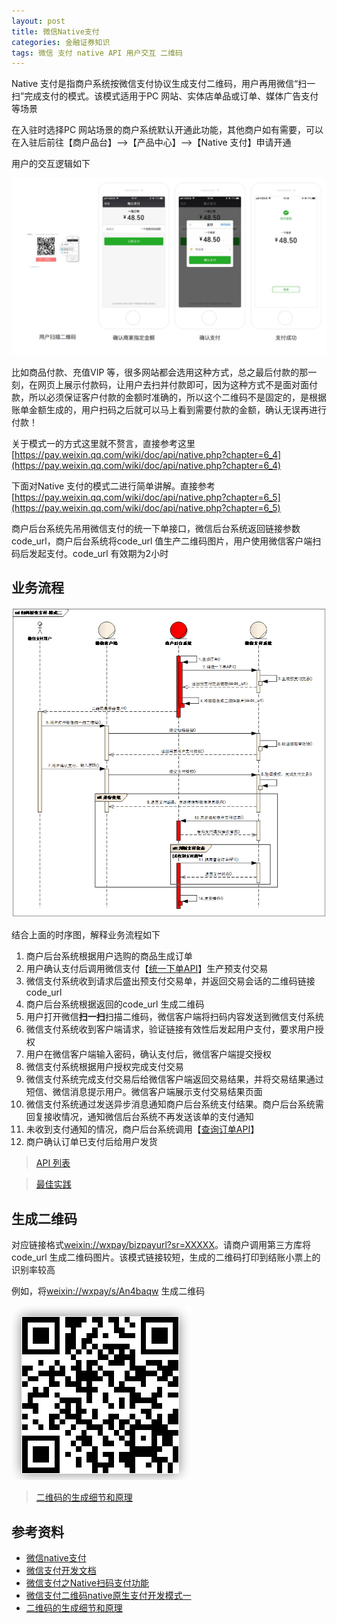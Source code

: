 ```yaml
---
layout: post
title: 微信Native支付
categories: 金融证券知识 
tags: 微信 支付 native API 用户交互 二维码 
---
```


Native 支付是指商户系统按微信支付协议生成支付二维码，用户再用微信“扫一扫”完成支付的模式。该模式适用于PC 网站、实体店单品或订单、媒体广告支付等场景

在入驻时选择PC 网站场景的商户系统默认开通此功能，其他商户如有需要，可以在入驻后前往【商户品台】-->【产品中心】-->【Native 支付】申请开通

用户的交互逻辑如下

![](../media/image/2020-02-03/01.png)

比如商品付款、充值VIP 等，很多网站都会选用这种方式，总之最后付款的那一刻，在网页上展示付款码，让用户去扫并付款即可，因为这种方式不是面对面付款，所以必须保证客户付款的金额时准确的，所以这个二维码不是固定的，是根据账单金额生成的，用户扫码之后就可以马上看到需要付款的金额，确认无误再进行付款！

关于模式一的方式这里就不赘言，直接参考这里[https://pay.weixin.qq.com/wiki/doc/api/native.php?chapter=6_4](https://pay.weixin.qq.com/wiki/doc/api/native.php?chapter=6_4)

下面对Native 支付的模式二进行简单讲解。直接参考[https://pay.weixin.qq.com/wiki/doc/api/native.php?chapter=6_5](https://pay.weixin.qq.com/wiki/doc/api/native.php?chapter=6_5)

商户后台系统先吊用微信支付的统一下单接口，微信后台系统返回链接参数code\_url，商户后台系统将code\_url 值生产二维码图片，用户使用微信客户端扫码后发起支付。code\_url 有效期为2小时

## 业务流程

![](../media/image/2020-02-03/02.png)

结合上面的时序图，解释业务流程如下

1. 商户后台系统根据用户选购的商品生成订单
2. 用户确认支付后调用微信支付【[统一下单API](https://pay.weixin.qq.com/wiki/doc/api/native.php?chapter=9_1)】生产预支付交易
3. 微信支付系统收到请求后盛出预支付交易单，并返回交易会话的二维码链接code\_url
4. 商户后台系统根据返回的code\_url 生成二维码
5. 用户打开微信**扫一扫**扫描二维码，微信客户端将扫码内容发送到微信支付系统
6. 微信支付系统收到客户端请求，验证链接有效性后发起用户支付，要求用户授权
7. 用户在微信客户端输入密码，确认支付后，微信客户端提交授权
8. 微信支付系统根据用户授权完成支付交易
9. 微信支付系统完成支付交易后给微信客户端返回交易结果，并将交易结果通过短信、微信消息提示用户。微信客户端展示支付交易结果页面
10. 微信支付系统通过发送异步消息通知商户后台系统支付结果。商户后台系统需回复接收情况，通知微信后台系统不再发送该单的支付通知
11. 未收到支付通知的情况，商户后台系统调用【[查询订单API](https://pay.weixin.qq.com/wiki/doc/api/native.php?chapter=9_2)】
12. 商户确认订单已支付后给用户发货

>[API 列表](https://pay.weixin.qq.com/wiki/doc/api/native.php?chapter=9_1)

>[最佳实践](https://pay.weixin.qq.com/wiki/doc/api/native.php?chapter=23_9)

## 生成二维码

对应链接格式[weixin://wxpay/bizpayurl?sr=XXXXX](weixin://wxpay/bizpayurl?sr=XXXXX)。请商户调用第三方库将code\_url 生成二维码图片。该模式链接较短，生成的二维码打印到结账小票上的识别率较高

例如，将[weixin://wxpay/s/An4baqw](weixin://wxpay/s/An4baqw) 生成二维码

![](../media/image/2020-02-03/03.png)

>[二维码的生成细节和原理](https://coolshell.cn/articles/10590.html)



## 参考资料

* [微信native支付](https://pay.weixin.qq.com/static/product/product_intro.shtml?name=native)
* [微信支付开发文档](https://pay.weixin.qq.com/wiki/doc/api/native.php?chapter=6_1)
* [微信支付之Native扫码支付功能](https://www.jianshu.com/p/940842647ebc)
* [微信支付二维码native原生支付开发模式一](https://blog.csdn.net/hugengyong/article/details/77099151?utm_source=blogxgwz8)
* [二维码的生成细节和原理](https://coolshell.cn/articles/10590.html)
